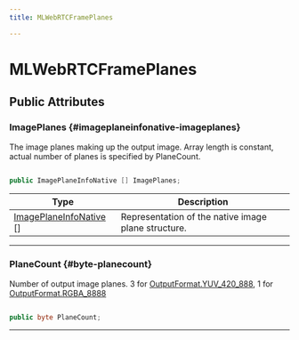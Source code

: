 ```yaml
---
title: MLWebRTCFramePlanes

---
```


# MLWebRTCFramePlanes










## Public Attributes

### ImagePlanes {#imageplaneinfonative-imageplanes}

The image planes making up the output image. Array length is constant, actual number of planes is specified by PlaneCount. 

```csharp

public ImagePlaneInfoNative [] ImagePlanes;

```

| Type | Description  | 
|--|--|
| [ImagePlaneInfoNative](/versioned_docs/version-14-Jun-2023/unity-api/api/UnityEngine.XR.MagicLeap/MLWebRTC/VideoSink/Frame/NativeBindings/UnityEngine.XR.MagicLeap.MLWebRTC.VideoSink.Frame.NativeBindings.ImagePlaneInfoNative.md) [] | Representation of the native image plane structure.  |





-----------

### PlaneCount {#byte-planecount}

Number of output image planes. 3 for [OutputFormat.YUV&#95;420&#95;888](/versioned_docs/version-14-Jun-2023/unity-api/api/UnityEngine.XR.MagicLeap/MLWebRTC/VideoSink/Frame/UnityEngine.XR.MagicLeap.MLWebRTC.VideoSink.Frame.md#enums-yuv-420-888), 1 for [OutputFormat.RGBA&#95;8888](/versioned_docs/version-14-Jun-2023/unity-api/api/UnityEngine.XR.MagicLeap/MLWebRTC/VideoSink/Frame/UnityEngine.XR.MagicLeap.MLWebRTC.VideoSink.Frame.md#enums-rgba-8888)

```csharp

public byte PlaneCount;

```






-----------


